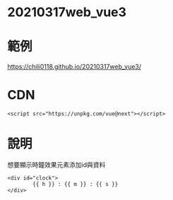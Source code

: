 # 20210317web_vue3

# 範例
https://chili0118.github.io/20210317web_vue3/

# CDN
```
<script src="https://unpkg.com/vue@next"></script>
```

# 說明
想要顯示時鐘效果元素添加id與資料

```
<div id="clock">
        {{ h }} : {{ m }} : {{ s }}
</div>
```